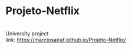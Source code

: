 # Projeto-Netflix

<br>University project</br>
link: https://marciosairaf.github.io/Projeto-Netflix/
